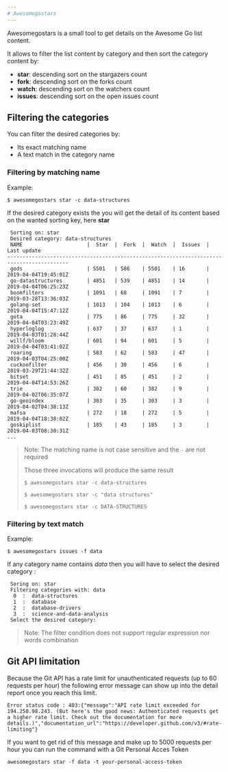```yaml
---
# Awesomegostars
---
```


Awesomegostars is a small tool to get details on the Awesome Go list content.

It allows to filter the list content by category and then sort the category content by:

- **star**: descending sort on the stargazers count
- **fork**: descending sort on the forks count
- **watch**: descending sort on the watchers count
- **issues**: descending sort on the open issues count
 

## Filtering the categories

You can filter the desired categories by:

- Its exact matching name
- A text match in the category name


### Filtering by matching name

Example: 

```$ awesomegostars star -c data-structures```

If the desired category exists the you will get the detail of its content based on the wanted sorting key, here **star**

```
 Sorting on: star
 Desired category: data-structures
 NAME                     |  Star  |  Fork  |  Watch  |  Issues  |  Last update
------------------------------------------------------------------------------------------
 gods                     | 5501   | 586    | 5501    | 16       | 2019-04-04T19:45:01Z
 go-datastructures        | 4851   | 539    | 4851    | 14       | 2019-04-04T06:25:23Z
 boomfilters              | 1091   | 68     | 1091    | 7        | 2019-03-28T13:36:03Z
 golang-set               | 1013   | 104    | 1013    | 6        | 2019-04-04T15:47:12Z
 gota                     | 775    | 86     | 775     | 32       | 2019-04-04T03:23:49Z
 hyperloglog              | 637    | 37     | 637     | 1        | 2019-04-03T01:28:44Z
 willf/bloom              | 601    | 94     | 601     | 5        | 2019-04-04T03:41:02Z
 roaring                  | 583    | 62     | 583     | 47       | 2019-04-03T04:25:00Z
 cuckoofilter             | 456    | 30     | 456     | 6        | 2019-03-29T21:44:32Z
 bitset                   | 451    | 85     | 451     | 2        | 2019-04-04T14:53:26Z
 trie                     | 382    | 60     | 382     | 9        | 2019-04-02T06:35:07Z
 go-geoindex              | 303    | 35     | 303     | 3        | 2019-04-02T04:38:13Z
 mafsa                    | 272    | 18     | 272     | 5        | 2019-04-04T18:38:02Z
 goskiplist               | 185    | 43     | 185     | 3        | 2019-04-03T08:30:31Z
...
```

> Note: The matching  name is not case sensitive and the `-` are not required
> 
> Those three invocations will produce the same result
>
> ```$ awesomegostars star -c data-structures```
>
> ```$ awesomegostars star -c "data structures"```
>
> ```$ awesomegostars star -c DATA-STRUCTURES```

### Filtering by text match

Example: 

```$ awesomegostars issues -f data```

If any category name contains *data* then you will have to select the desired category :

```
 Soring on: star
 Filtering categories with: data
  0  :  data-structures
  1  :  database
  2  :  database-drivers
  3  :  science-and-data-analysis
 Select the desired category:
```

> Note: The filter condition does not support regular expression nor words combination


## Git API limitation

Because the Git API has a rate limit for unauthenticated requests (up to 60 requests per hour) the following error message can show up into the detail report once you reach this limit.

```
Error status code : 403:{"message":"API rate limit exceeded for 194.250.98.243. (But here's the good news: Authenticated requests get a higher rate limit. Check out the documentation for more details.)","documentation_url":"https://developer.github.com/v3/#rate-limiting"}
```

If you want to get rid of this message and make up to 5000 requests per hour you can run the command with a Git Personal Acces Token

```
awesomegostars star -f data -t your-personal-access-token
```



